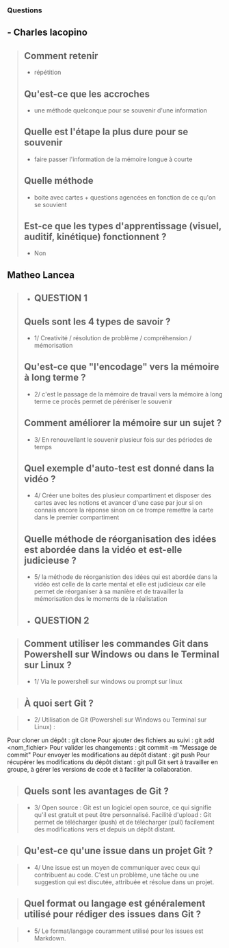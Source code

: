 ### Questions 
## - Charles Iacopino
> ## Comment retenir 
> - répétition
> ## Qu'est-ce que les accroches 
> - une méthode quelconque pour se souvenir d'une information
> ## Quelle est l'étape la plus dure pour se souvenir 
> - faire passer l'information de la mémoire longue à courte
> ## Quelle méthode 
> - boite avec cartes + questions agencées en fonction de ce qu'on se souvient
> ## Est-ce que les types d'apprentissage (visuel, auditif, kinétique) fonctionnent ? 
> - Non
## Matheo Lancea
> -  ## QUESTION 1
> ## Quels sont les 4 types de savoir ?
> - 1/ Creativité / résolution de problème / compréhension / mémorisation
> ## Qu'est-ce que "l'encodage" vers la mémoire à long terme ?
> - 2/ c'est le passage de la mémoire de travail vers la mémoire  à long terme ce procès permet de péréniser le souvenir
> ## Comment améliorer la mémoire sur un sujet ?
> - 3/ En renouvellant le souvenir plusieur fois sur des périodes de temps
> ## Quel exemple d'auto-test est donné dans la vidéo ?
> - 4/ Créer une boites des plusieur compartiment et disposer des cartes avec les notions et avancer d'une case par jour si on connais encore la réponse sinon on ce trompe remettre la carte dans le premier compartiment
> ## Quelle méthode de réorganisation des idées est abordée dans la vidéo et est-elle judicieuse ?
> - 5/ la méthode de réorganistion des idées qui est abordée dans la vidéo est celle de la carte mental et elle est judicieux car elle permet de réorganiser à sa manière et de travailler la mémorisation des le moments de la réalistation
> - ## QUESTION 2

> ## Comment utiliser les commandes Git dans Powershell sur Windows ou dans le Terminal sur Linux ?
> - 1/ Via le powershell sur windows ou prompt sur linux

> ## À quoi sert Git ?

> - 2/ Utilisation de Git (Powershell sur Windows ou Terminal sur Linux) :

Pour cloner un dépôt : git clone <URL>
Pour ajouter des fichiers au suivi : git add <nom_fichier>
Pour valider les changements : git commit -m "Message de commit"
Pour envoyer les modifications au dépôt distant : git push
Pour récupérer les modifications du dépôt distant : git pull
Git sert à travailler en groupe, à gérer les versions de code et à faciliter la collaboration.

> ## Quels sont les avantages de Git ?

> - 3/ Open source : Git est un logiciel open source, ce qui signifie qu'il est gratuit et peut être personnalisé.
Facilité d'upload : Git permet de télécharger (push) et de télécharger (pull) facilement des modifications vers et depuis un dépôt distant.

> ## Qu'est-ce qu'une issue dans un projet Git ?

> - 4/ Une issue est un moyen de communiquer avec ceux qui contribuent au code. C'est un problème, une tâche ou une suggestion qui est discutée, attribuée et résolue dans un projet.

> ## Quel format ou langage est généralement utilisé pour rédiger des issues dans Git ?

> - 5/ Le format/langage couramment utilisé pour les issues est Markdown.
